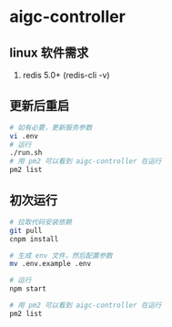 # aigc-controller

## linux 软件需求

1. redis 5.0+ (redis-cli -v)

## 更新后重启

```bash
# 如有必要，更新服务参数
vi .env
# 运行
./run.sh
# 用 pm2 可以看到 aigc-controller 在运行
pm2 list
```

## 初次运行

```bash
# 拉取代码安装依赖
git pull
cnpm install

# 生成 env 文件，然后配置参数
mv .env.example .env

# 运行
npm start

# 用 pm2 可以看到 aigc-controller 在运行
pm2 list
```
